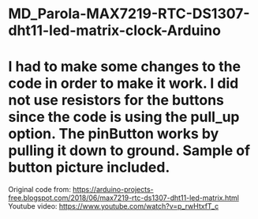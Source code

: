 # MD_Parola-MAX7219-RTC-DS1307-dht11-led-matrix-clock-Arduino
# I had to make some changes to the code in order to make it work. I did not use resistors for the buttons since the code is using the pull_up option. The pinButton works by pulling it down to ground. Sample of button picture included.
Original code from: https://arduino-projects-free.blogspot.com/2018/06/max7219-rtc-ds1307-dht11-led-matrix.html
Youtube video: https://www.youtube.com/watch?v=p_rwHtxfT_c
